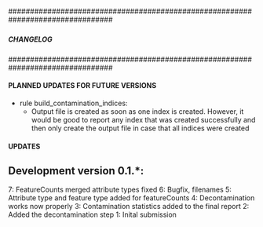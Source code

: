 ################################################################################
#####                                                                      #####
#####                         CHANGELOG                                    #####
#####                                                                      #####
################################################################################

#### PLANNED UPDATES FOR FUTURE VERSIONS
*  rule build_contamination_indices:
    - Output file is created as soon as one index is created. However, it would
        be good to report any index that was created successfully and then only
        create the output file in case that all indices were created

#### UPDATES

Development version 0.1.*:
--------------------------------------------------------------------------------
7: FeatureCounts merged attribute types fixed
6: Bugfix, filenames
5: Attribute type and feature type added for featureCounts
4: Decontamination works now properly
3: Contamination statistics added to the final report
2: Added the decontamination step
1: Inital submission
